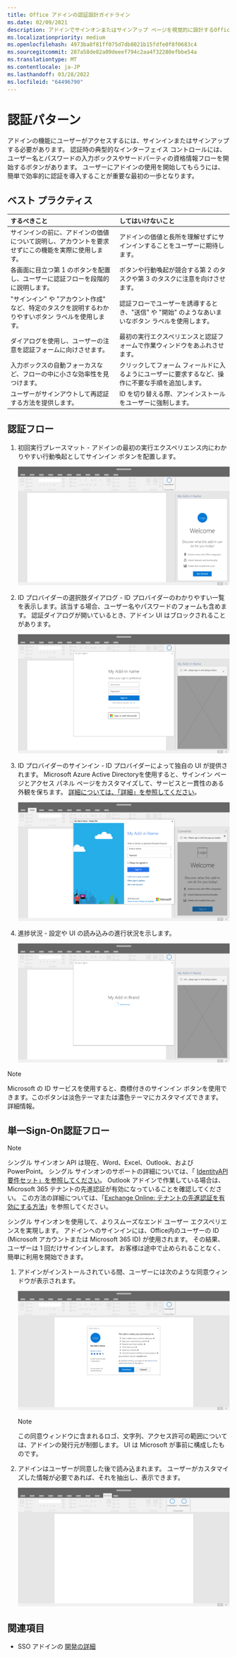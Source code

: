 ```yaml
---
title: Office アドインの認証設計ガイドライン
ms.date: 02/09/2021
description: アドインでサインオンまたはサインアップ ページを視覚的に設計するOffice説明します。
ms.localizationpriority: medium
ms.openlocfilehash: 4973ba8f81ff075d7db8021b15fdfe0f8f0683c4
ms.sourcegitcommit: 287a58de82a09deeef794c2aa4f32280efbbe54a
ms.translationtype: MT
ms.contentlocale: ja-JP
ms.lasthandoff: 03/28/2022
ms.locfileid: "64496790"
---
```

# <a name="authentication-patterns"></a>認証パターン

アドインの機能にユーザーがアクセスするには、サインインまたはサインアップする必要があります。 認証時の典型的なインターフェイス コントロールには、ユーザー名とパスワードの入力ボックスやサードパーティの資格情報フローを開始するボタンがあります。 ユーザーにアドインの使用を開始してもらうには、簡単で効率的に認証を導入することが重要な最初の一歩となります。

## <a name="best-practices"></a>ベスト プラクティス

|するべきこと|してはいけないこと|
|:----|:----|
|サインインの前に、アドインの価値について説明し、アカウントを要求せずにこの機能を実際に使用します。 |アドインの価値と長所を理解せずにサインインすることをユーザーに期待します。|
|各画面に目立つ第 1 のボタンを配置し、ユーザーに認証フローを段階的に説明します。 |ボタンや行動喚起が競合する第 2 のタスクや第 3 のタスクに注意を向けさせます。|
|"サインイン" や "アカウント作成" など、特定のタスクを説明するわかりやすいボタン ラベルを使用します。 |認証フローでユーザーを誘導するとき、"送信" や "開始" のようなあいまいなボタン ラベルを使用します。|
|ダイアログを使用し、ユーザーの注意を認証フォームに向けさせます。 |最初の実行エクスペリエンスと認証フォームで作業ウィンドウをあふれさせます。|
|入力ボックスの自動フォーカスなど、フローの中に小さな効率性を見つけます。 |クリックしてフォーム フィールドに入るようにユーザーに要求するなど、操作に不要な手順を追加します。|
|ユーザーがサインアウトして再認証する方法を提供します。 |ID を切り替える際、アンインストールをユーザーに強制します。|

## <a name="authentication-flow"></a>認証フロー

1. 初回実行プレースマット - アドインの最初の実行エクスペリエンス内にわかりやすい行動喚起としてサインイン ボタンを配置します。

    ![アプリケーション内のアドイン作業ウィンドウを示すOfficeします。](../images/add-in-fre-value-placemat.png)

1. ID プロバイダーの選択肢ダイアログ - ID プロバイダーのわかりやすい一覧を表示します。該当する場合、ユーザー名やパスワードのフォームも含めます。 認証ダイアログが開いているとき、アドイン UI はブロックされることがあります。

    ![アプリケーション内の [ID プロバイダーの選択肢] ダイアログをOfficeスクリーンショット。](../images/add-in-auth-choices-dialog.png)

1. ID プロバイダーのサインイン - ID プロバイダーによって独自の UI が提供されます。 Microsoft Azure Active Directoryを使用すると、サインイン ページとアクセス パネル ページをカスタマイズして、サービスと一貫性のある外観を保ちます。 [詳細については、「詳細」を参照してください](/azure/active-directory/fundamentals/customize-branding)。

    ![アプリ内の ID プロバイダー サインイン ダイアログを示すOfficeします。](../images/add-in-auth-identity-sign-in.png)

1. 進捗状況 - 設定や UI の読み込みの進行状況を示します。

    ![アプリケーション内の進行状況インジケーターを含むダイアログを示Officeスクリーンショット。](../images/add-in-auth-modal-interstitial.png)

> [!NOTE]
> Microsoft の ID サービスを使用すると、商標付きのサインイン ボタンを使用できます。このボタンは淡色テーマまたは濃色テーマにカスタマイズできます。 詳細情報。

## <a name="single-sign-on-authentication-flow"></a>単一Sign-On認証フロー

> [!NOTE]
> シングル サインオン API は現在、Word、Excel、Outlook、およびPowerPoint。 シングル サインオンのサポートの詳細については、「 [IdentityAPI 要件セット」を参照してください](/javascript/api/requirement-sets/common/identity-api-requirement-sets)。 Outlook アドインで作業している場合は、Microsoft 365 テナントの先進認証が有効になっていることを確認してください。 この方法の詳細については、「[Exchange Online: テナントの先進認証を有効にする方法](https://social.technet.microsoft.com/wiki/contents/articles/32711.exchange-online-how-to-enable-your-tenant-for-modern-authentication.aspx)」を参照してください。

シングル サインオンを使用して、よりスムーズなエンド ユーザー エクスペリエンスを実現します。 アドインへのサインインには、Office内のユーザーの ID (Microsoft アカウントまたは Microsoft 365 ID) が使用されます。 その結果、ユーザーは 1 回だけサインインします。 お客様は途中で止められることなく、簡単に利用を開始できます。

1. アドインがインストールされている間、ユーザーには次のような同意ウィンドウが表示されます。

    ![アドインがインストールされているOfficeアプリケーションの同意ウィンドウを示すスクリーンショット。](../images/add-in-auth-SSO-consent-dialog.png)

    > [!NOTE]
    > この同意ウィンドウに含まれるロゴ、文字列、アクセス許可の範囲については、アドインの発行元が制御します。 UI は Microsoft が事前に構成したものです。

1. アドインはユーザーが同意した後で読み込まれます。 ユーザーがカスタマイズした情報が必要であれば、それを抽出し、表示できます。

    ![リボンに表示Officeボタンが表示されたアプリケーションのスクリーンショット。](../images/add-in-ribbon.png)

## <a name="see-also"></a>関連項目

- SSO アドインの [開発の詳細](../develop/sso-in-office-add-ins.md)
